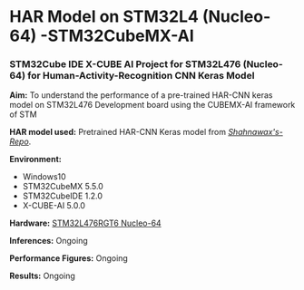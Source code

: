 # HAR Model on STM32L4 (Nucleo-64) -STM32CubeMX-AI

### STM32Cube IDE X-CUBE AI Project for STM32L476 (Nucleo-64) for Human-Activity-Recognition CNN Keras Model

**Aim:** To understand the performance of a pre-trained HAR-CNN keras model on STM32L476 Development board using the CUBEMX-AI framework of STM

**HAR model used:** Pretrained HAR-CNN Keras model from [*Shahnawax's-Repo*](https://github.com/Shahnawax/HAR-CNN-Keras).

**Environment:**
- Windows10
- STM32CubeMX 5.5.0
- STM32CubeIDE 1.2.0
- X-CUBE-AI 5.0.0

**Hardware:** [STM32L476RGT6 Nucleo-64](https://www.st.com/content/st_com/en/products/evaluation-tools/product-evaluation-tools/mcu-mpu-eval-tools/stm32-mcu-mpu-eval-tools/stm32-nucleo-boards/nucleo-l476rg.html)

**Inferences:** Ongoing

**Performance Figures:** Ongoing

**Results:** Ongoing





